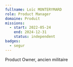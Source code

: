 ```yaml
---
fullname: Loïc MONTERYMARD
role: Product Manager
domaine: Produit
missions:
  - start: 2022-05-24
    end: 2024-12-31
    status: independent
badges:
  - segur
---
```

Product Owner, ancien militaire